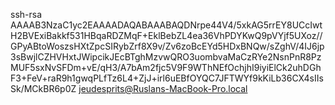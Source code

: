 ssh-rsa AAAAB3NzaC1yc2EAAAADAQABAAABAQDNrpe44V4/5xkAG5rrEY8UCcIwtH2BVExiBakkf531HBqaRDZMqF+EklBebZL4ea36VhPDYKwQ9pVYjf5UXoz//GPyABtoWoszsHXtZpcSIRybZrf8X9v/Zv6zoBcEYd5HDxBNQw/sZghV/4IJ6jp3sBwjlCZHVHxtJWipcikJEcBTghMzvwQRO3uombvaMaCzRYe2NsnPnR8PzMUF5sxNvSFDm+vE/qH3/A7bAm2fjc5V9F9WThNEfOchjhI9iyiElCk2uhDGhF3+FeV+raR9h1gwqPLfTz6L4+ZjJ+irl6uEBfOYQC7JFTWYf9kKiLb36CX4sIIsSk/MCkBR6p0Z jeudesprits@Ruslans-MacBook-Pro.local
